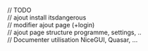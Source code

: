 // TODO  
// ajout install itsdangerous  
// modifier ajout page (+login)  
// ajout page structure programme, settings, ..  
// Documenter utilisation NiceGUI, Quasar, ...
